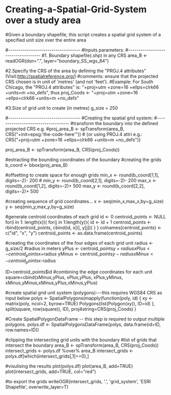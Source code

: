 # Creating-a-Spatial-Grid-System over a study area
#Given a boundary shapefile, this script creates a spatial grid system of a specified unit size over the entire area

#-----------------------------------
#Inputs parameters:
#-----------------------------------
#1. Boundary shapefile(.shp) in any CRS
area_B <- readOGR(dsn=".", layer="boundary_SS_wgs_84")

#2.Specify the CRS of the area by defining the "PROJ.4 attributes" (Visit:http://spatialreference.org/)
#comments: ensure that the projected CRS chosen is in unit of 'metres' (and not 'feet'). 
#Example: For South Chicago, the "PROJ.4 attributes" is: "+proj=utm +zone=16 +ellps=clrk66 +units=m +no_defs", thus
proj_Coods <- "+proj=utm +zone=16 +ellps=clrk66 +units=m +no_defs"

#3.Size of grid unit to create (in metres) 
g_size = 250

#-----------------------------------
#Creating the spatial grid system:
#-----------------------------------
#transform the boundary into the defined projected CRS  e.g.
#proj_area_B <- spTransform(area_B, CRS("+init=epsg:'the-code-here'")) # {or using PROJ.4 attri e.g.: CRS("+proj=utm +zone=16 +ellps=clrk66 +units=m +no_defs")}

proj_area_B <- spTransform(area_B, CRS(proj_Coods))

#extracting the bounding coordinates of the boundary
#creating the grids
b_coord <- bbox(proj_area_B)

#offsetting to create space for enough grids
min_x <- round(b_coord[1,1], digits=-2)- 200 #
min_y <- round(b_coord[2,1], digits=-2)- 200
max_x <- round(b_coord[1,2], digits=-2)+ 500 
max_y <- round(b_coord[2,2], digits=-2)+ 500

#creating sequence of grid coordinates...
x <- seq(min_x,max_x,by=g_size) 
y <- seq(min_y,max_y,by=g_size)

#generate centroid coordinates of each grid
id <- 0
centroid_points <- NULL
for(i in 1: length(x)){
	for(j in 1:length(y)){
	id <- id + 1
	centroid_points <- rbind(centroid_points, cbind(id, x[i], y[j]))
		}
	}
colnames(centroid_points) <- c("id", "x", "y")
centroid_points <- as.data.frame(centroid_points)

#creating the coordinates of the four edges of each grid unit
radius <- g_size/2 #radius in meters
yPlus <- centroid_points$y+radius
xPlus <- centroid_points$x+radius
yMinus <- centroid_points$y-radius
xMinus <- centroid_points$x-radius


ID=centroid_points$id
#combining the edge coordinates for each unit 
square=cbind(xMinus,yPlus, xPlus,yPlus, xPlus,yMinus, xMinus,yMinus,xMinus,yPlus,xMinus,yPlus)

#create spatial grid unit system (polygons)---this requires WGS84 CRS as input below
polys <- SpatialPolygons(mapply(function(poly, id) {
  xy <- matrix(poly, ncol=2, byrow=TRUE)
  Polygons(list(Polygon(xy)), ID=id)
}, split(square, row(square)), ID), proj4string=CRS(proj_Coods) )



#Create SpatialPolygonDataFrame -- this step is required to output multiple polygons.
polys.df <- SpatialPolygonsDataFrame(polys, data.frame(id=ID, row.names=ID))

#clipping the intersecting grid units with the boundary
#list of grids that intersect the boundary
area_B <- spTransform(area_B, CRS(proj_Coods))
intersect_grids <- polys.df %over% area_B
intersect_grids <- polys.df[which(intersect_grids[,1]==0),]


#visulising the results
plot(polys.df)
plot(area_B, add=TRUE)
plot(intersect_grids, add=TRUE, col="red")

#to export the grids
writeOGR(intersect_grids, '.', 'grid_system', 'ESRI Shapefile', overwrite_layer=T)
